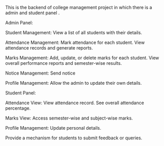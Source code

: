 This is the backend of college management project in which there is a admin and student panel . 

Admin Panel:

Student Management:
View a list of all students with their details.

Attendance Management:
Mark attendance for each student.
View attendance records and generate reports.

Marks Management:
Add, update, or delete marks for each student.
View overall performance reports and semester-wise results.

Notice Management:
Send notice 

Profile Management:
Allow the admin to update their own details.


Student Panel:

Attendance View:
View attendance record.
See overall attendance percentage.

Marks View:
Access semester-wise and subject-wise marks.

Profile Management:
Update personal details.

Provide a mechanism for students to submit feedback or queries.
